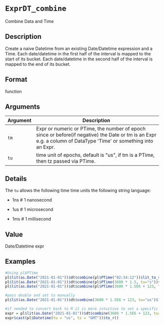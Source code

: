 # `ExprDT_combine`

Combine Data and Time


## Description

Create a naive Datetime from an existing Date/Datetime expression and a Time.
 Each date/datetime in the first half of the interval
 is mapped to the start of its bucket.
 Each date/datetime in the second half of the interval
 is mapped to the end of its bucket.


## Format

function


## Arguments

Argument      |Description
------------- |----------------
`tm`     |     Expr or numeric or PTime, the number of epoch since or before(if negative) the Date or tm is an Expr e.g. a column of DataType 'Time' or something into an Expr.
`tu`     |     time unit of epochs, default is "us", if tm is a PTime, then tz passed via PTime.


## Details

The `tu` allows the following time time units
 the following string language:
  

*  1ns # 1 nanosecond 

*  1us # 1 microsecond 

*  1ms # 1 millisecond


## Value

Date/Datetime expr


## Examples

```r
#Using pl$PTime
pl$lit(as.Date("2021-01-01"))$dt$combine(pl$PTime("02:34:12"))$lit_to_s()
pl$lit(as.Date("2021-01-01"))$dt$combine(pl$PTime(3600 * 1.5, tu="s"))$lit_to_s()
pl$lit(as.Date("2021-01-01"))$dt$combine(pl$PTime(3600 * 1.5E6 + 123, tu="us"))$lit_to_s()

#pass double and set tu manually
pl$lit(as.Date("2021-01-01"))$dt$combine(3600 * 1.5E6 + 123, tu="us")$lit_to_s()

#if needed to convert back to R it is more intuitive to set a specific time zone
expr = pl$lit(as.Date("2021-01-01"))$dt$combine(3600 * 1.5E6 + 123, tu="us")
expr$cast(pl$Datetime(tu = "us", tz = "GMT"))$to_r()
```


